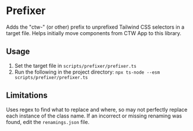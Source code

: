 # Prefixer

Adds the "ctw-" (or other) prefix to unprefixed Tailwind CSS selectors in a target file. Helps initially move components from CTW App to this library.

## Usage

1. Set the target file in `scripts/prefixer/prefixer.ts`
1. Run the following in the project directory: `npx ts-node --esm scripts/prefixer/prefixer.ts`

## Limitations

Uses regex to find what to replace and where, so may not perfectly replace each instance of the class name.
If an incorrect or missing renaming was found, edit the `renamings.json` file.
